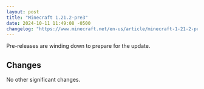```yaml
---
layout: post
title: "Minecraft 1.21.2-pre3"
date: 2024-10-11 11:49:08 -0500
changelog: "https://www.minecraft.net/en-us/article/minecraft-1-21-2-pre-release-3"
---
```


Pre-releases are winding down to prepare for the update.

## Changes

No other significant changes.


